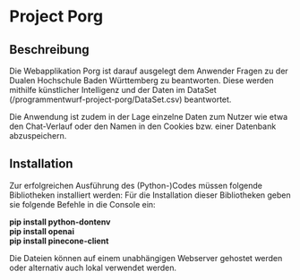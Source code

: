 # Project Porg

## Beschreibung

Die Webapplikation Porg ist darauf ausgelegt dem Anwender Fragen zu der Dualen Hochschule Baden Württemberg zu beantworten.
Diese werden mithilfe künstlicher Intelligenz und der Daten im DataSet (/programmentwurf-project-porg/DataSet.csv) beantwortet.

Die Anwendung ist zudem in der Lage einzelne Daten zum Nutzer wie etwa den Chat-Verlauf oder den Namen in den Cookies bzw. einer Datenbank abzuspeichern.

## Installation

Zur erfolgreichen Ausführung des (Python-)Codes müssen folgende Bibliotheken installiert werden:
Für die Installation dieser Bibliotheken geben sie folgende Befehle in die Console ein:

**pip install python-dontenv**  
**pip install openai**  
**pip install pinecone-client**  

Die Dateien können auf einem unabhängigen Webserver gehostet werden oder alternativ auch lokal verwendet werden.
